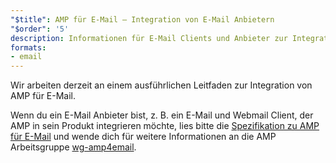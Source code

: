 ```yaml
---
"$title": AMP für E-Mail – Integration von E-Mail Anbietern
"$order": '5'
description: Informationen für E-Mail Clients und Anbieter zur Integration in AMP.
formats:
- email
---
```


Wir arbeiten derzeit an einem ausführlichen Leitfaden zur Integration von AMP für E-Mail.

Wenn du ein E-Mail Anbieter bist, z. B. ein E-Mail und Webmail Client, der AMP in sein Produkt integrieren möchte, lies bitte die [Spezifikation zu AMP für E-Mail](../../../documentation/guides-and-tutorials/learn/email-spec/amp-email-format.md?format=email) und wende dich für weitere Informationen an die AMP Arbeitsgruppe [wg-amp4email](https://github.com/ampproject/wg-amp4email).
